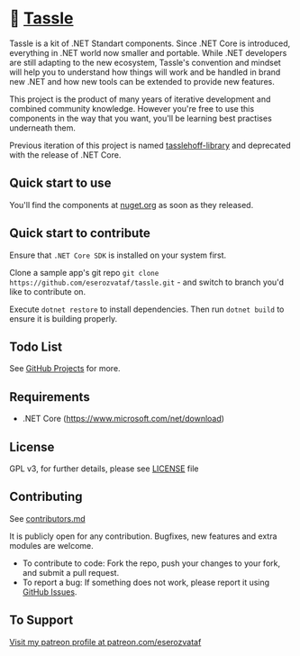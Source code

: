 # 🧩 [Tassle](https://github.com/eserozvataf/tassle)

Tassle is a kit of .NET Standart components. Since .NET Core is introduced, everything in
.NET world now smaller and portable. While .NET developers are still adapting to the new
ecosystem, Tassle's convention and mindset will help you to understand how things will work
and be handled in brand new .NET and how new tools can be extended to provide new features.

This project is the product of many years of iterative development and combined community
knowledge. However you're free to use this components in the way that you want, you'll be
learning best practises underneath them.

Previous iteration of this project is named [tasslehoff-library](https://github.com/eserozvataf/tasslehoff-library) and deprecated with the release of .NET
Core.


## Quick start to use

You'll find the components at [nuget.org](https://www.nuget.org/) as soon as they released.


## Quick start to contribute

Ensure that `.NET Core SDK` is installed on your system first.

Clone a sample app's git repo `git clone
   https://github.com/eserozvataf/tassle.git` - and switch to branch
   you'd like to contribute on.

Execute `dotnet restore` to install dependencies. Then run `dotnet build`
to ensure it is building properly.


## Todo List

See [GitHub Projects](https://github.com/eserozvataf/tassle/projects) for more.


## Requirements

* .NET Core (https://www.microsoft.com/net/download)


## License

GPL v3, for further details, please see [LICENSE](LICENSE) file


## Contributing

See [contributors.md](contributors.md)

It is publicly open for any contribution. Bugfixes, new features and extra modules are welcome.

* To contribute to code: Fork the repo, push your changes to your fork, and submit a pull request.
* To report a bug: If something does not work, please report it using [GitHub Issues](https://github.com/eserozvataf/tassle/issues).


## To Support

[Visit my patreon profile at patreon.com/eserozvataf](https://www.patreon.com/eserozvataf)
